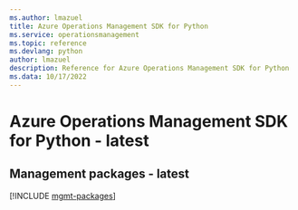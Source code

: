 ```yaml
---
ms.author: lmazuel
title: Azure Operations Management SDK for Python
ms.service: operationsmanagement
ms.topic: reference
ms.devlang: python
author: lmazuel
description: Reference for Azure Operations Management SDK for Python
ms.data: 10/17/2022
---
```

# Azure Operations Management SDK for Python - latest

## Management packages - latest
[!INCLUDE [mgmt-packages](operations-management-mgmt-index.md)]